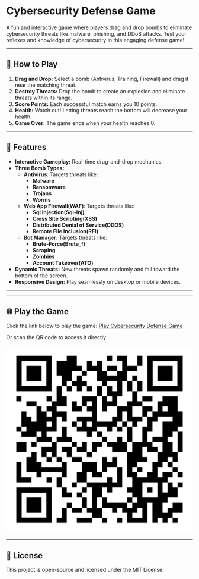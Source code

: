 # Cybersecurity Defense Game

A fun and interactive game where players drag and drop bombs to eliminate cybersecurity threats like malware, phishing, and DDoS attacks. Test your reflexes and knowledge of cybersecurity in this engaging defense game!

---

## 🚀 How to Play
1. **Drag and Drop:** Select a bomb (Antivirus, Training, Firewall) and drag it near the matching threat.
2. **Destroy Threats:** Drop the bomb to create an explosion and eliminate threats within its range.
3. **Score Points:** Each successful match earns you 10 points.
4. **Health:** Watch out! Letting threats reach the bottom will decrease your health.
5. **Game Over:** The game ends when your health reaches 0.

---

## 🌟 Features
- **Interactive Gameplay:** Real-time drag-and-drop mechanics.
- **Three Bomb Types:** 
  - **Antivirus**: Targets threats like:
      - **Malware**
      - **Ransomware**
      - **Trojans**
      - **Worms**
  - **Web App Firewall(WAF)**: Targets threats like:
      - **Sql Injection(Sql-Inj)**
      - **Cross Site Scripting(XSS)**
      - **Distributed Denial of Service(DDOS)**
      - **Remote File Inclusion(RFI)**
  - **Bot Manager**: Targets threats like:
      - **Brute-Force(Brute_f)**
      - **Scraping**
      - **Zombies**
      - **Account Takeover(ATO)**
- **Dynamic Threats:** New threats spawn randomly and fall toward the bottom of the screen.
- **Responsive Design:** Play seamlessly on desktop or mobile devices.

---


---

## 🌐 Play the Game
Click the link below to play the game:
[Play Cybersecurity Defense Game](https://riz564.github.io/cybersecurity-defense-game/login.html)

Or scan the QR code to access it directly:

![QR Code](./qr-code.png)

---

## 📜 License
This project is open-source and licensed under the MIT License.

